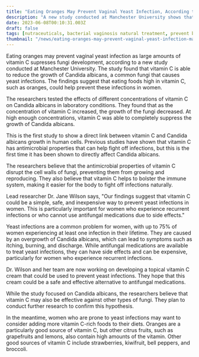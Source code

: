 ```yaml
---
title: "Eating Oranges May Prevent Vaginal Yeast Infection, According to Manchester University Study"
description: "A new study conducted at Manchester University shows that eating oranges may prevent vaginal yeast infections. Vitamin C can suppress the growth of Candida albicans, a common fungi that causes these infections. This could provide a safe, inexpensive alternative to antifungal medications."
date: 2023-06-08T00:10:31.003Z
draft: false
tags: [nutraceuticals, bacterial vaginosis natural treatment, prevent bv from coming back, natural remedies to prevent yeast infection, home remedies to stop vaginal itching, natural ways to prevent bv, prevent bv naturally, vaginal fungus infection, best treatment for vaginal thrush, medicine for vaginal thrush, i have a yeast infection what do i do]
thumbnail: "/news/eating-oranges-may-prevent-vaginal-yeast-infection-manchester-university-study/thumb.png"
---
```


Eating oranges may prevent vaginal yeast infection as large amounts of vitamin C supresses fungi development, according to a new study conducted at Manchester University. The study found that vitamin C is able to reduce the growth of Candida albicans, a common fungi that causes yeast infections. The findings suggest that eating foods high in vitamin C, such as oranges, could help prevent these infections in women.

The researchers tested the effects of different concentrations of vitamin C on Candida albicans in laboratory conditions. They found that as the concentration of vitamin C increased, the growth of the fungi decreased. At high enough concentrations, vitamin C was able to completely suppress the growth of Candida albicans.

This is the first study to show a direct link between vitamin C and Candida albicans growth in human cells. Previous studies have shown that vitamin C has antimicrobial properties that can help fight off infections, but this is the first time it has been shown to directly affect Candida albicans.

The researchers believe that the antimicrobial properties of vitamin C disrupt the cell walls of fungi, preventing them from growing and reproducing. They also believe that vitamin C helps to bolster the immune system, making it easier for the body to fight off infections naturally.

Lead researcher Dr. Jane Wilson says, "Our findings suggest that vitamin C could be a simple, safe, and inexpensive way to prevent yeast infections in women. This is particularly important for women who experience recurrent infections or who cannot use antifungal medications due to side effects."

Yeast infections are a common problem for women, with up to 75% of women experiencing at least one infection in their lifetime. They are caused by an overgrowth of Candida albicans, which can lead to symptoms such as itching, burning, and discharge. While antifungal medications are available to treat yeast infections, they can have side effects and can be expensive, particularly for women who experience recurrent infections.

Dr. Wilson and her team are now working on developing a topical vitamin C cream that could be used to prevent yeast infections. They hope that this cream could be a safe and effective alternative to antifungal medications.

While the study focused on Candida albicans, the researchers believe that vitamin C may also be effective against other types of fungi. They plan to conduct further research to confirm this hypothesis.

In the meantime, women who are prone to yeast infections may want to consider adding more vitamin C-rich foods to their diets. Oranges are a particularly good source of vitamin C, but other citrus fruits, such as grapefruits and lemons, also contain high amounts of the vitamin. Other good sources of vitamin C include strawberries, kiwifruit, bell peppers, and broccoli.
